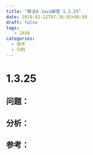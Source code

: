 ```yaml
---
title: "算法4 Java解答 1.3.25"
date: 2019-02-22T07:36:03+08:00
draft: false
tags:
   - JAVA
categories:
  - 技术
  - 归档
---
```



# 1.3.25

## 问题：


## 分析：


## 参考：


